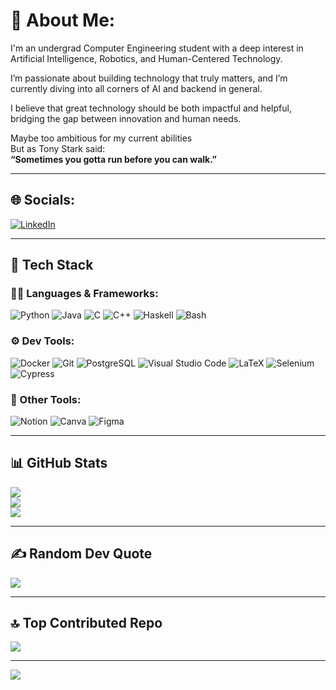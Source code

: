 # 💫 About Me:
I'm an undergrad Computer Engineering student with a deep interest in Artificial Intelligence, Robotics, and Human-Centered Technology.

I’m passionate about building technology that truly matters, and I’m currently diving into all corners of AI and backend in general.

I believe that great technology should be both impactful and helpful, bridging the gap between innovation and human needs.

Maybe too ambitious for my current abilities  
But as Tony Stark said:  
**“Sometimes you gotta run before you can walk.”**

---

## 🌐 Socials:
[![LinkedIn](https://img.shields.io/badge/LinkedIn-%230077B5.svg?logo=linkedin&logoColor=white)](https://www.linkedin.com/in/nicole-barreto28)

---

## 🚀 Tech Stack

### 👩‍💻 Languages & Frameworks:
![Python](https://img.shields.io/badge/Python-3776AB.svg?style=for-the-badge&logo=python&logoColor=white)
![Java](https://img.shields.io/badge/Java-ED8B00.svg?style=for-the-badge&logo=openjdk&logoColor=white)
![C](https://img.shields.io/badge/C-00599C.svg?style=for-the-badge&logo=c&logoColor=white)
![C++](https://img.shields.io/badge/C++-00599C.svg?style=for-the-badge&logo=c%2B%2B&logoColor=white)
![Haskell](https://img.shields.io/badge/Haskell-5e5086.svg?style=for-the-badge&logo=haskell&logoColor=white)
![Bash](https://img.shields.io/badge/Bash-121011.svg?style=for-the-badge&logo=gnubash&logoColor=white)

### ⚙️ Dev Tools:
![Docker](https://img.shields.io/badge/Docker-2496ED.svg?style=for-the-badge&logo=docker&logoColor=white)
![Git](https://img.shields.io/badge/Git-F05032.svg?style=for-the-badge&logo=git&logoColor=white)
![PostgreSQL](https://img.shields.io/badge/PostgreSQL-4169E1.svg?style=for-the-badge&logo=postgresql&logoColor=white)
![Visual Studio Code](https://img.shields.io/badge/VSCode-007ACC.svg?style=for-the-badge&logo=visualstudiocode&logoColor=white)
![LaTeX](https://img.shields.io/badge/LaTeX-008080.svg?style=for-the-badge&logo=latex&logoColor=white)
![Selenium](https://img.shields.io/badge/Selenium-43B02A.svg?style=for-the-badge&logo=selenium&logoColor=white)
![Cypress](https://img.shields.io/badge/Cypress-17202C.svg?style=for-the-badge&logo=cypress&logoColor=white)

### 🧰 Other Tools:
![Notion](https://img.shields.io/badge/Notion-000000.svg?style=for-the-badge&logo=notion&logoColor=white)
![Canva](https://img.shields.io/badge/Canva-00C4CC.svg?style=for-the-badge&logo=canva&logoColor=white)
![Figma](https://img.shields.io/badge/Figma-F24E1E.svg?style=for-the-badge&logo=figma&logoColor=white)

---

## 📊 GitHub Stats
![](https://github-readme-stats.vercel.app/api?username=Nicki-28&theme=monokai&hide_border=false&include_all_commits=false&count_private=false)<br/>
![](https://nirzak-streak-stats.vercel.app/?user=Nicki-28&theme=monokai&hide_border=false)<br/>
![](https://github-readme-stats.vercel.app/api/top-langs/?username=Nicki-28&theme=monokai&hide_border=false&include_all_commits=false&count_private=false&layout=compact)

---

## ✍️ Random Dev Quote
![](https://quotes-github-readme.vercel.app/api?type=horizontal&theme=radical)

---

## 🔝 Top Contributed Repo
![](https://github-contributor-stats.vercel.app/api?username=Nicki-28&limit=5&theme=dark&combine_all_yearly_contributions=true)

---

[![](https://visitcount.itsvg.in/api?id=Nicki-28&icon=0&color=0)](https://visitcount.itsvg.in)

<!-- Proudly created with GPRM ( https://gprm.itsvg.in ) -->

